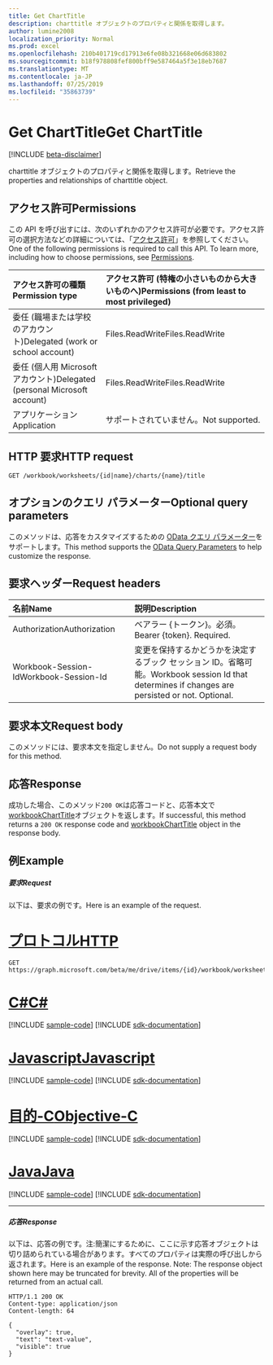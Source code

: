 ```yaml
---
title: Get ChartTitle
description: charttitle オブジェクトのプロパティと関係を取得します。
author: lumine2008
localization_priority: Normal
ms.prod: excel
ms.openlocfilehash: 210b401719cd17913e6fe08b321668e06d683802
ms.sourcegitcommit: b18f978808fef800bff9e587464a5f3e18eb7687
ms.translationtype: MT
ms.contentlocale: ja-JP
ms.lasthandoff: 07/25/2019
ms.locfileid: "35863739"
---
```

# <a name="get-charttitle"></a><span data-ttu-id="bc9c9-103">Get ChartTitle</span><span class="sxs-lookup"><span data-stu-id="bc9c9-103">Get ChartTitle</span></span>

[!INCLUDE [beta-disclaimer](../../includes/beta-disclaimer.md)]

<span data-ttu-id="bc9c9-104">charttitle オブジェクトのプロパティと関係を取得します。</span><span class="sxs-lookup"><span data-stu-id="bc9c9-104">Retrieve the properties and relationships of charttitle object.</span></span>
## <a name="permissions"></a><span data-ttu-id="bc9c9-105">アクセス許可</span><span class="sxs-lookup"><span data-stu-id="bc9c9-105">Permissions</span></span>
<span data-ttu-id="bc9c9-p101">この API を呼び出すには、次のいずれかのアクセス許可が必要です。アクセス許可の選択方法などの詳細については、「[アクセス許可](/graph/permissions-reference)」を参照してください。</span><span class="sxs-lookup"><span data-stu-id="bc9c9-p101">One of the following permissions is required to call this API. To learn more, including how to choose permissions, see [Permissions](/graph/permissions-reference).</span></span>

|<span data-ttu-id="bc9c9-108">アクセス許可の種類</span><span class="sxs-lookup"><span data-stu-id="bc9c9-108">Permission type</span></span>      | <span data-ttu-id="bc9c9-109">アクセス許可 (特権の小さいものから大きいものへ)</span><span class="sxs-lookup"><span data-stu-id="bc9c9-109">Permissions (from least to most privileged)</span></span>              |
|:--------------------|:---------------------------------------------------------|
|<span data-ttu-id="bc9c9-110">委任 (職場または学校のアカウント)</span><span class="sxs-lookup"><span data-stu-id="bc9c9-110">Delegated (work or school account)</span></span> | <span data-ttu-id="bc9c9-111">Files.ReadWrite</span><span class="sxs-lookup"><span data-stu-id="bc9c9-111">Files.ReadWrite</span></span>    |
|<span data-ttu-id="bc9c9-112">委任 (個人用 Microsoft アカウント)</span><span class="sxs-lookup"><span data-stu-id="bc9c9-112">Delegated (personal Microsoft account)</span></span> | <span data-ttu-id="bc9c9-113">Files.ReadWrite</span><span class="sxs-lookup"><span data-stu-id="bc9c9-113">Files.ReadWrite</span></span>    |
|<span data-ttu-id="bc9c9-114">アプリケーション</span><span class="sxs-lookup"><span data-stu-id="bc9c9-114">Application</span></span> | <span data-ttu-id="bc9c9-115">サポートされていません。</span><span class="sxs-lookup"><span data-stu-id="bc9c9-115">Not supported.</span></span> |

## <a name="http-request"></a><span data-ttu-id="bc9c9-116">HTTP 要求</span><span class="sxs-lookup"><span data-stu-id="bc9c9-116">HTTP request</span></span>
<!-- { "blockType": "ignored" } -->
```http
GET /workbook/worksheets/{id|name}/charts/{name}/title
```
## <a name="optional-query-parameters"></a><span data-ttu-id="bc9c9-117">オプションのクエリ パラメーター</span><span class="sxs-lookup"><span data-stu-id="bc9c9-117">Optional query parameters</span></span>
<span data-ttu-id="bc9c9-118">このメソッドは、応答をカスタマイズするための [OData クエリ パラメーター](https://developer.microsoft.com/graph/docs/concepts/query_parameters)をサポートします。</span><span class="sxs-lookup"><span data-stu-id="bc9c9-118">This method supports the [OData Query Parameters](https://developer.microsoft.com/graph/docs/concepts/query_parameters) to help customize the response.</span></span>

## <a name="request-headers"></a><span data-ttu-id="bc9c9-119">要求ヘッダー</span><span class="sxs-lookup"><span data-stu-id="bc9c9-119">Request headers</span></span>
| <span data-ttu-id="bc9c9-120">名前</span><span class="sxs-lookup"><span data-stu-id="bc9c9-120">Name</span></span>      |<span data-ttu-id="bc9c9-121">説明</span><span class="sxs-lookup"><span data-stu-id="bc9c9-121">Description</span></span>|
|:----------|:----------|
| <span data-ttu-id="bc9c9-122">Authorization</span><span class="sxs-lookup"><span data-stu-id="bc9c9-122">Authorization</span></span>  | <span data-ttu-id="bc9c9-p102">ベアラー {トークン}。必須。</span><span class="sxs-lookup"><span data-stu-id="bc9c9-p102">Bearer {token}. Required.</span></span> |
| <span data-ttu-id="bc9c9-125">Workbook-Session-Id</span><span class="sxs-lookup"><span data-stu-id="bc9c9-125">Workbook-Session-Id</span></span>  | <span data-ttu-id="bc9c9-p103">変更を保持するかどうかを決定するブック セッション ID。省略可能。</span><span class="sxs-lookup"><span data-stu-id="bc9c9-p103">Workbook session Id that determines if changes are persisted or not. Optional.</span></span>|

## <a name="request-body"></a><span data-ttu-id="bc9c9-128">要求本文</span><span class="sxs-lookup"><span data-stu-id="bc9c9-128">Request body</span></span>
<span data-ttu-id="bc9c9-129">このメソッドには、要求本文を指定しません。</span><span class="sxs-lookup"><span data-stu-id="bc9c9-129">Do not supply a request body for this method.</span></span>

## <a name="response"></a><span data-ttu-id="bc9c9-130">応答</span><span class="sxs-lookup"><span data-stu-id="bc9c9-130">Response</span></span>

<span data-ttu-id="bc9c9-131">成功した場合、このメソッド`200 OK`は応答コードと、応答本文で[workbookChartTitle](../resources/workbookcharttitle.md)オブジェクトを返します。</span><span class="sxs-lookup"><span data-stu-id="bc9c9-131">If successful, this method returns a `200 OK` response code and [workbookChartTitle](../resources/workbookcharttitle.md) object in the response body.</span></span>
## <a name="example"></a><span data-ttu-id="bc9c9-132">例</span><span class="sxs-lookup"><span data-stu-id="bc9c9-132">Example</span></span>
##### <a name="request"></a><span data-ttu-id="bc9c9-133">要求</span><span class="sxs-lookup"><span data-stu-id="bc9c9-133">Request</span></span>
<span data-ttu-id="bc9c9-134">以下は、要求の例です。</span><span class="sxs-lookup"><span data-stu-id="bc9c9-134">Here is an example of the request.</span></span>

# <a name="httptabhttp"></a>[<span data-ttu-id="bc9c9-135">プロトコル</span><span class="sxs-lookup"><span data-stu-id="bc9c9-135">HTTP</span></span>](#tab/http)
<!-- {
  "blockType": "request",
  "name": "get_charttitle"
}-->
```http
GET https://graph.microsoft.com/beta/me/drive/items/{id}/workbook/worksheets/{id|name}/charts/{name}/title
```
# <a name="ctabcsharp"></a>[<span data-ttu-id="bc9c9-136">C#</span><span class="sxs-lookup"><span data-stu-id="bc9c9-136">C#</span></span>](#tab/csharp)
[!INCLUDE [sample-code](../includes/snippets/csharp/get-charttitle-csharp-snippets.md)]
[!INCLUDE [sdk-documentation](../includes/snippets/snippets-sdk-documentation-link.md)]

# <a name="javascripttabjavascript"></a>[<span data-ttu-id="bc9c9-137">Javascript</span><span class="sxs-lookup"><span data-stu-id="bc9c9-137">Javascript</span></span>](#tab/javascript)
[!INCLUDE [sample-code](../includes/snippets/javascript/get-charttitle-javascript-snippets.md)]
[!INCLUDE [sdk-documentation](../includes/snippets/snippets-sdk-documentation-link.md)]

# <a name="objective-ctabobjc"></a>[<span data-ttu-id="bc9c9-138">目的-C</span><span class="sxs-lookup"><span data-stu-id="bc9c9-138">Objective-C</span></span>](#tab/objc)
[!INCLUDE [sample-code](../includes/snippets/objc/get-charttitle-objc-snippets.md)]
[!INCLUDE [sdk-documentation](../includes/snippets/snippets-sdk-documentation-link.md)]

# <a name="javatabjava"></a>[<span data-ttu-id="bc9c9-139">Java</span><span class="sxs-lookup"><span data-stu-id="bc9c9-139">Java</span></span>](#tab/java)
[!INCLUDE [sample-code](../includes/snippets/java/get-charttitle-java-snippets.md)]
[!INCLUDE [sdk-documentation](../includes/snippets/snippets-sdk-documentation-link.md)]

---

##### <a name="response"></a><span data-ttu-id="bc9c9-140">応答</span><span class="sxs-lookup"><span data-stu-id="bc9c9-140">Response</span></span>
<span data-ttu-id="bc9c9-p104">以下は、応答の例です。注:簡潔にするために、ここに示す応答オブジェクトは切り詰められている場合があります。すべてのプロパティは実際の呼び出しから返されます。</span><span class="sxs-lookup"><span data-stu-id="bc9c9-p104">Here is an example of the response. Note: The response object shown here may be truncated for brevity. All of the properties will be returned from an actual call.</span></span>
<!-- {
  "blockType": "response",
  "truncated": true,
  "@odata.type": "microsoft.graph.workbookChartTitle"
} -->
```http
HTTP/1.1 200 OK
Content-type: application/json
Content-length: 64

{
  "overlay": true,
  "text": "text-value",
  "visible": true
}
```

<!-- uuid: 8fcb5dbc-d5aa-4681-8e31-b001d5168d79
2015-10-25 14:57:30 UTC -->
<!--
{
  "type": "#page.annotation",
  "description": "Get ChartTitle",
  "keywords": "",
  "section": "documentation",
  "tocPath": "",
  "suppressions": [
  ]
}
-->
